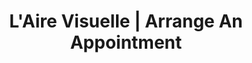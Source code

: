 ---
title: "L'Aire Visuelle | Arrange An Appointment"
slug: appointment-optometrist
identifiant: rendez-vous-optometriste
titre: "Arrange an appointment with one of our optometrists"
description: "A team of experts ready to help you. Book an appointment today."
layout: rendez-vous
image: /img/optometrie-banniere.jpg
i18nlanguage: en
header:
  transparent: false
  dark: false
noindex: true
od: true
ood: false
odcontent: >-
  Vous pouvez réserver en ligne directement dans l'horaire respectif de **nos optométristes**.
                            
  
  Nous sommes disponibles pour répondre à toutes vos questions, ainsi que pour vous conseiller dans le choix de lunettes de prescription, de lunettes solaires ou de verres de contact.
  
oodcontent: >-
  Vous pouvez remplir le formulaire ci-bas directement pour réserver une plage horaire avec eux.
---